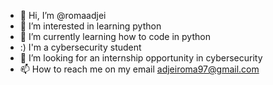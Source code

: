 - 👋 Hi, I’m @romaadjei
- 👀 I’m interested in learning python  
- 🌱 I’m currently learning how to code in python
- :) I'm  a cybersecurity student 
- 💞️ I’m looking for an internship opportunity in cybersecurity
- 📫 How to reach me on my email adjeiroma97@gmail.com

<!---
romaadjei/romaadjei is a ✨ special ✨ repository because its `README.md` (this file) appears on your GitHub profile.
You can click the Preview link to take a look at your changes.
--->
